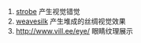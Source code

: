 1. [strobe](https://strobe.cool/) 产生视觉错觉
2. [weavesilk](http://weavesilk.com/) 产生堆成的丝绸视觉效果
3. http://www.vill.ee/eye/  眼睛纹理展示
